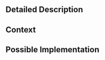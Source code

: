 <!--- Provide a general summary of the feature in the Title above -->

## Detailed Description
<!--- Provide a detailed description of the new feature or addition you are proposing -->

## Context
<!--- Why is this feature important to you? How would you use it? -->
<!--- How can it benefit other users? -->

## Possible Implementation
<!--- Not obligatory, but suggest an idea for implementing addition or change -->
